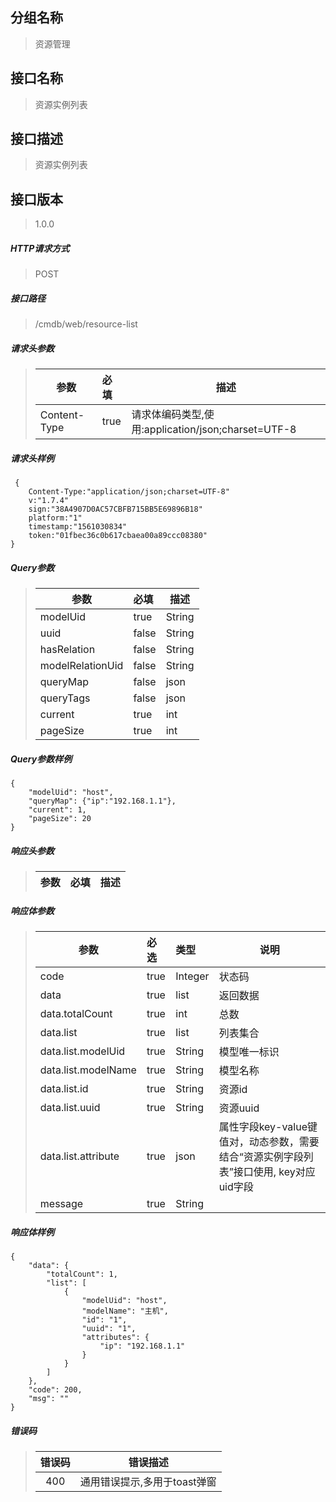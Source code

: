 ## 分组名称
> 资源管理

## 接口名称
> 资源实例列表

## 接口描述
> 资源实例列表

## 接口版本

> 1.0.0

##### HTTP请求方式

> POST

##### 接口路径
> /cmdb/web/resource-list

##### 请求头参数
> | 参数       | 必填 | 描述            |
> | ---------- | :--- |  --------------- |
> | Content-Type |true|请求体编码类型,使用:application/json;charset=UTF-8|

##### 请求头样例
```
 {
    Content-Type:"application/json;charset=UTF-8"
    v:"1.7.4"
    sign:"38A4907D0AC57CBFB715BB5E69896B18"
    platform:"1"
    timestamp:"1561030834"
    token:"01fbec36c0b617cbaea00a89ccc08380"
}
```

##### Query参数
> | 参数       | 必填 | 描述            |
> | ---------- | :--- |  --------------- |
> | modelUid |true|String|模型唯一标识|
> | uuid |false|String|资源实例全局唯一标识, 此参数不为空，结果集需要根据hasRelation进行过滤|
> | hasRelation |false|String|0:跟实例uuid没关联的，1:跟实例uuid有关联的|
> | modelRelationUid |false|String|模型关系唯一标识, 结合uuid使用|
> | queryMap |false|json|字段查询, key-value方式|
> | queryTags |false|json|单字段多值查询，uid:['v1','v2','v3']|
> | current |true|int|当前页数|
> | pageSize |true|int|每页大小|


##### Query参数样例
```
{
    "modelUid": "host",
    "queryMap": {"ip":"192.168.1.1"},
    "current": 1,
    "pageSize": 20
}
```

##### 响应头参数
> | 参数       | 必填 | 描述            |
> | ---------- | :--- |  --------------- |

##### 响应体参数
> | 参数       | 必选 | 类型 | 说明            |
> | ---------- | :--- | :--- | --------------- |
> | code |true|Integer|状态码|
> | data |true|list|返回数据|
> | data.totalCount |true|int|总数|
> | data.list |true|list|列表集合|
> | data.list.modelUid |true|String|模型唯一标识|
> | data.list.modelName |true|String|模型名称|
> | data.list.id |true|String|资源id|
> | data.list.uuid |true|String|资源uuid|
> | data.list.attribute |true|json|属性字段key-value键值对，动态参数，需要结合“资源实例字段列表”接口使用, key对应uid字段|
> | message |true|String| |


##### 响应体样例
```
{
    "data": {
        "totalCount": 1,
        "list": [
            {
                "modelUid": "host",
                "modelName": "主机",
                "id": "1",
                "uuid": "1",
                "attributes": {
                    "ip": "192.168.1.1"
                }
            }
        ]
    },
    "code": 200,
    "msg": ""
}
```
##### 错误码
> | 错误码      |错误描述|
> | :----------: | :---------------: |
> | 400 |通用错误提示,多用于toast弹窗|